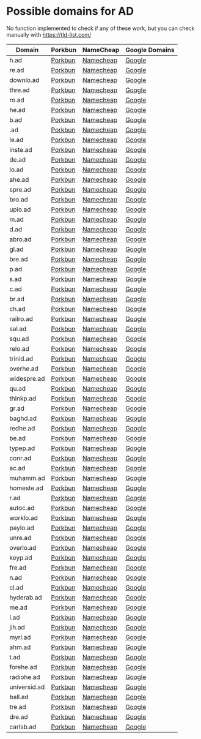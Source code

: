 # Possible domains for AD

No function implemented to check if any of these work, but you can check manually with https://tld-list.com/

| Domain | Porkbun | NameCheap | Google Domains |
|---|---|---|---|
| h.ad | [Porkbun](https://porkbun.com/checkout/search?prb=e814663da1&tlds=&idnLanguage=&search=search&q=h.ad) | [Namecheap](https://www.namecheap.com/domains/registration/results/?domain=h.ad) | [Google](https://domains.google.com/registrar/search?searchTerm=h.ad) |
| re.ad | [Porkbun](https://porkbun.com/checkout/search?prb=e814663da1&tlds=&idnLanguage=&search=search&q=re.ad) | [Namecheap](https://www.namecheap.com/domains/registration/results/?domain=re.ad) | [Google](https://domains.google.com/registrar/search?searchTerm=re.ad) |
| downlo.ad | [Porkbun](https://porkbun.com/checkout/search?prb=e814663da1&tlds=&idnLanguage=&search=search&q=downlo.ad) | [Namecheap](https://www.namecheap.com/domains/registration/results/?domain=downlo.ad) | [Google](https://domains.google.com/registrar/search?searchTerm=downlo.ad) |
| thre.ad | [Porkbun](https://porkbun.com/checkout/search?prb=e814663da1&tlds=&idnLanguage=&search=search&q=thre.ad) | [Namecheap](https://www.namecheap.com/domains/registration/results/?domain=thre.ad) | [Google](https://domains.google.com/registrar/search?searchTerm=thre.ad) |
| ro.ad | [Porkbun](https://porkbun.com/checkout/search?prb=e814663da1&tlds=&idnLanguage=&search=search&q=ro.ad) | [Namecheap](https://www.namecheap.com/domains/registration/results/?domain=ro.ad) | [Google](https://domains.google.com/registrar/search?searchTerm=ro.ad) |
| he.ad | [Porkbun](https://porkbun.com/checkout/search?prb=e814663da1&tlds=&idnLanguage=&search=search&q=he.ad) | [Namecheap](https://www.namecheap.com/domains/registration/results/?domain=he.ad) | [Google](https://domains.google.com/registrar/search?searchTerm=he.ad) |
| b.ad | [Porkbun](https://porkbun.com/checkout/search?prb=e814663da1&tlds=&idnLanguage=&search=search&q=b.ad) | [Namecheap](https://www.namecheap.com/domains/registration/results/?domain=b.ad) | [Google](https://domains.google.com/registrar/search?searchTerm=b.ad) |
| .ad | [Porkbun](https://porkbun.com/checkout/search?prb=e814663da1&tlds=&idnLanguage=&search=search&q=.ad) | [Namecheap](https://www.namecheap.com/domains/registration/results/?domain=.ad) | [Google](https://domains.google.com/registrar/search?searchTerm=.ad) |
| le.ad | [Porkbun](https://porkbun.com/checkout/search?prb=e814663da1&tlds=&idnLanguage=&search=search&q=le.ad) | [Namecheap](https://www.namecheap.com/domains/registration/results/?domain=le.ad) | [Google](https://domains.google.com/registrar/search?searchTerm=le.ad) |
| inste.ad | [Porkbun](https://porkbun.com/checkout/search?prb=e814663da1&tlds=&idnLanguage=&search=search&q=inste.ad) | [Namecheap](https://www.namecheap.com/domains/registration/results/?domain=inste.ad) | [Google](https://domains.google.com/registrar/search?searchTerm=inste.ad) |
| de.ad | [Porkbun](https://porkbun.com/checkout/search?prb=e814663da1&tlds=&idnLanguage=&search=search&q=de.ad) | [Namecheap](https://www.namecheap.com/domains/registration/results/?domain=de.ad) | [Google](https://domains.google.com/registrar/search?searchTerm=de.ad) |
| lo.ad | [Porkbun](https://porkbun.com/checkout/search?prb=e814663da1&tlds=&idnLanguage=&search=search&q=lo.ad) | [Namecheap](https://www.namecheap.com/domains/registration/results/?domain=lo.ad) | [Google](https://domains.google.com/registrar/search?searchTerm=lo.ad) |
| ahe.ad | [Porkbun](https://porkbun.com/checkout/search?prb=e814663da1&tlds=&idnLanguage=&search=search&q=ahe.ad) | [Namecheap](https://www.namecheap.com/domains/registration/results/?domain=ahe.ad) | [Google](https://domains.google.com/registrar/search?searchTerm=ahe.ad) |
| spre.ad | [Porkbun](https://porkbun.com/checkout/search?prb=e814663da1&tlds=&idnLanguage=&search=search&q=spre.ad) | [Namecheap](https://www.namecheap.com/domains/registration/results/?domain=spre.ad) | [Google](https://domains.google.com/registrar/search?searchTerm=spre.ad) |
| bro.ad | [Porkbun](https://porkbun.com/checkout/search?prb=e814663da1&tlds=&idnLanguage=&search=search&q=bro.ad) | [Namecheap](https://www.namecheap.com/domains/registration/results/?domain=bro.ad) | [Google](https://domains.google.com/registrar/search?searchTerm=bro.ad) |
| uplo.ad | [Porkbun](https://porkbun.com/checkout/search?prb=e814663da1&tlds=&idnLanguage=&search=search&q=uplo.ad) | [Namecheap](https://www.namecheap.com/domains/registration/results/?domain=uplo.ad) | [Google](https://domains.google.com/registrar/search?searchTerm=uplo.ad) |
| m.ad | [Porkbun](https://porkbun.com/checkout/search?prb=e814663da1&tlds=&idnLanguage=&search=search&q=m.ad) | [Namecheap](https://www.namecheap.com/domains/registration/results/?domain=m.ad) | [Google](https://domains.google.com/registrar/search?searchTerm=m.ad) |
| d.ad | [Porkbun](https://porkbun.com/checkout/search?prb=e814663da1&tlds=&idnLanguage=&search=search&q=d.ad) | [Namecheap](https://www.namecheap.com/domains/registration/results/?domain=d.ad) | [Google](https://domains.google.com/registrar/search?searchTerm=d.ad) |
| abro.ad | [Porkbun](https://porkbun.com/checkout/search?prb=e814663da1&tlds=&idnLanguage=&search=search&q=abro.ad) | [Namecheap](https://www.namecheap.com/domains/registration/results/?domain=abro.ad) | [Google](https://domains.google.com/registrar/search?searchTerm=abro.ad) |
| gl.ad | [Porkbun](https://porkbun.com/checkout/search?prb=e814663da1&tlds=&idnLanguage=&search=search&q=gl.ad) | [Namecheap](https://www.namecheap.com/domains/registration/results/?domain=gl.ad) | [Google](https://domains.google.com/registrar/search?searchTerm=gl.ad) |
| bre.ad | [Porkbun](https://porkbun.com/checkout/search?prb=e814663da1&tlds=&idnLanguage=&search=search&q=bre.ad) | [Namecheap](https://www.namecheap.com/domains/registration/results/?domain=bre.ad) | [Google](https://domains.google.com/registrar/search?searchTerm=bre.ad) |
| p.ad | [Porkbun](https://porkbun.com/checkout/search?prb=e814663da1&tlds=&idnLanguage=&search=search&q=p.ad) | [Namecheap](https://www.namecheap.com/domains/registration/results/?domain=p.ad) | [Google](https://domains.google.com/registrar/search?searchTerm=p.ad) |
| s.ad | [Porkbun](https://porkbun.com/checkout/search?prb=e814663da1&tlds=&idnLanguage=&search=search&q=s.ad) | [Namecheap](https://www.namecheap.com/domains/registration/results/?domain=s.ad) | [Google](https://domains.google.com/registrar/search?searchTerm=s.ad) |
| c.ad | [Porkbun](https://porkbun.com/checkout/search?prb=e814663da1&tlds=&idnLanguage=&search=search&q=c.ad) | [Namecheap](https://www.namecheap.com/domains/registration/results/?domain=c.ad) | [Google](https://domains.google.com/registrar/search?searchTerm=c.ad) |
| br.ad | [Porkbun](https://porkbun.com/checkout/search?prb=e814663da1&tlds=&idnLanguage=&search=search&q=br.ad) | [Namecheap](https://www.namecheap.com/domains/registration/results/?domain=br.ad) | [Google](https://domains.google.com/registrar/search?searchTerm=br.ad) |
| ch.ad | [Porkbun](https://porkbun.com/checkout/search?prb=e814663da1&tlds=&idnLanguage=&search=search&q=ch.ad) | [Namecheap](https://www.namecheap.com/domains/registration/results/?domain=ch.ad) | [Google](https://domains.google.com/registrar/search?searchTerm=ch.ad) |
| railro.ad | [Porkbun](https://porkbun.com/checkout/search?prb=e814663da1&tlds=&idnLanguage=&search=search&q=railro.ad) | [Namecheap](https://www.namecheap.com/domains/registration/results/?domain=railro.ad) | [Google](https://domains.google.com/registrar/search?searchTerm=railro.ad) |
| sal.ad | [Porkbun](https://porkbun.com/checkout/search?prb=e814663da1&tlds=&idnLanguage=&search=search&q=sal.ad) | [Namecheap](https://www.namecheap.com/domains/registration/results/?domain=sal.ad) | [Google](https://domains.google.com/registrar/search?searchTerm=sal.ad) |
| squ.ad | [Porkbun](https://porkbun.com/checkout/search?prb=e814663da1&tlds=&idnLanguage=&search=search&q=squ.ad) | [Namecheap](https://www.namecheap.com/domains/registration/results/?domain=squ.ad) | [Google](https://domains.google.com/registrar/search?searchTerm=squ.ad) |
| relo.ad | [Porkbun](https://porkbun.com/checkout/search?prb=e814663da1&tlds=&idnLanguage=&search=search&q=relo.ad) | [Namecheap](https://www.namecheap.com/domains/registration/results/?domain=relo.ad) | [Google](https://domains.google.com/registrar/search?searchTerm=relo.ad) |
| trinid.ad | [Porkbun](https://porkbun.com/checkout/search?prb=e814663da1&tlds=&idnLanguage=&search=search&q=trinid.ad) | [Namecheap](https://www.namecheap.com/domains/registration/results/?domain=trinid.ad) | [Google](https://domains.google.com/registrar/search?searchTerm=trinid.ad) |
| overhe.ad | [Porkbun](https://porkbun.com/checkout/search?prb=e814663da1&tlds=&idnLanguage=&search=search&q=overhe.ad) | [Namecheap](https://www.namecheap.com/domains/registration/results/?domain=overhe.ad) | [Google](https://domains.google.com/registrar/search?searchTerm=overhe.ad) |
| widespre.ad | [Porkbun](https://porkbun.com/checkout/search?prb=e814663da1&tlds=&idnLanguage=&search=search&q=widespre.ad) | [Namecheap](https://www.namecheap.com/domains/registration/results/?domain=widespre.ad) | [Google](https://domains.google.com/registrar/search?searchTerm=widespre.ad) |
| qu.ad | [Porkbun](https://porkbun.com/checkout/search?prb=e814663da1&tlds=&idnLanguage=&search=search&q=qu.ad) | [Namecheap](https://www.namecheap.com/domains/registration/results/?domain=qu.ad) | [Google](https://domains.google.com/registrar/search?searchTerm=qu.ad) |
| thinkp.ad | [Porkbun](https://porkbun.com/checkout/search?prb=e814663da1&tlds=&idnLanguage=&search=search&q=thinkp.ad) | [Namecheap](https://www.namecheap.com/domains/registration/results/?domain=thinkp.ad) | [Google](https://domains.google.com/registrar/search?searchTerm=thinkp.ad) |
| gr.ad | [Porkbun](https://porkbun.com/checkout/search?prb=e814663da1&tlds=&idnLanguage=&search=search&q=gr.ad) | [Namecheap](https://www.namecheap.com/domains/registration/results/?domain=gr.ad) | [Google](https://domains.google.com/registrar/search?searchTerm=gr.ad) |
| baghd.ad | [Porkbun](https://porkbun.com/checkout/search?prb=e814663da1&tlds=&idnLanguage=&search=search&q=baghd.ad) | [Namecheap](https://www.namecheap.com/domains/registration/results/?domain=baghd.ad) | [Google](https://domains.google.com/registrar/search?searchTerm=baghd.ad) |
| redhe.ad | [Porkbun](https://porkbun.com/checkout/search?prb=e814663da1&tlds=&idnLanguage=&search=search&q=redhe.ad) | [Namecheap](https://www.namecheap.com/domains/registration/results/?domain=redhe.ad) | [Google](https://domains.google.com/registrar/search?searchTerm=redhe.ad) |
| be.ad | [Porkbun](https://porkbun.com/checkout/search?prb=e814663da1&tlds=&idnLanguage=&search=search&q=be.ad) | [Namecheap](https://www.namecheap.com/domains/registration/results/?domain=be.ad) | [Google](https://domains.google.com/registrar/search?searchTerm=be.ad) |
| typep.ad | [Porkbun](https://porkbun.com/checkout/search?prb=e814663da1&tlds=&idnLanguage=&search=search&q=typep.ad) | [Namecheap](https://www.namecheap.com/domains/registration/results/?domain=typep.ad) | [Google](https://domains.google.com/registrar/search?searchTerm=typep.ad) |
| conr.ad | [Porkbun](https://porkbun.com/checkout/search?prb=e814663da1&tlds=&idnLanguage=&search=search&q=conr.ad) | [Namecheap](https://www.namecheap.com/domains/registration/results/?domain=conr.ad) | [Google](https://domains.google.com/registrar/search?searchTerm=conr.ad) |
| ac.ad | [Porkbun](https://porkbun.com/checkout/search?prb=e814663da1&tlds=&idnLanguage=&search=search&q=ac.ad) | [Namecheap](https://www.namecheap.com/domains/registration/results/?domain=ac.ad) | [Google](https://domains.google.com/registrar/search?searchTerm=ac.ad) |
| muhamm.ad | [Porkbun](https://porkbun.com/checkout/search?prb=e814663da1&tlds=&idnLanguage=&search=search&q=muhamm.ad) | [Namecheap](https://www.namecheap.com/domains/registration/results/?domain=muhamm.ad) | [Google](https://domains.google.com/registrar/search?searchTerm=muhamm.ad) |
| homeste.ad | [Porkbun](https://porkbun.com/checkout/search?prb=e814663da1&tlds=&idnLanguage=&search=search&q=homeste.ad) | [Namecheap](https://www.namecheap.com/domains/registration/results/?domain=homeste.ad) | [Google](https://domains.google.com/registrar/search?searchTerm=homeste.ad) |
| r.ad | [Porkbun](https://porkbun.com/checkout/search?prb=e814663da1&tlds=&idnLanguage=&search=search&q=r.ad) | [Namecheap](https://www.namecheap.com/domains/registration/results/?domain=r.ad) | [Google](https://domains.google.com/registrar/search?searchTerm=r.ad) |
| autoc.ad | [Porkbun](https://porkbun.com/checkout/search?prb=e814663da1&tlds=&idnLanguage=&search=search&q=autoc.ad) | [Namecheap](https://www.namecheap.com/domains/registration/results/?domain=autoc.ad) | [Google](https://domains.google.com/registrar/search?searchTerm=autoc.ad) |
| worklo.ad | [Porkbun](https://porkbun.com/checkout/search?prb=e814663da1&tlds=&idnLanguage=&search=search&q=worklo.ad) | [Namecheap](https://www.namecheap.com/domains/registration/results/?domain=worklo.ad) | [Google](https://domains.google.com/registrar/search?searchTerm=worklo.ad) |
| paylo.ad | [Porkbun](https://porkbun.com/checkout/search?prb=e814663da1&tlds=&idnLanguage=&search=search&q=paylo.ad) | [Namecheap](https://www.namecheap.com/domains/registration/results/?domain=paylo.ad) | [Google](https://domains.google.com/registrar/search?searchTerm=paylo.ad) |
| unre.ad | [Porkbun](https://porkbun.com/checkout/search?prb=e814663da1&tlds=&idnLanguage=&search=search&q=unre.ad) | [Namecheap](https://www.namecheap.com/domains/registration/results/?domain=unre.ad) | [Google](https://domains.google.com/registrar/search?searchTerm=unre.ad) |
| overlo.ad | [Porkbun](https://porkbun.com/checkout/search?prb=e814663da1&tlds=&idnLanguage=&search=search&q=overlo.ad) | [Namecheap](https://www.namecheap.com/domains/registration/results/?domain=overlo.ad) | [Google](https://domains.google.com/registrar/search?searchTerm=overlo.ad) |
| keyp.ad | [Porkbun](https://porkbun.com/checkout/search?prb=e814663da1&tlds=&idnLanguage=&search=search&q=keyp.ad) | [Namecheap](https://www.namecheap.com/domains/registration/results/?domain=keyp.ad) | [Google](https://domains.google.com/registrar/search?searchTerm=keyp.ad) |
| fre.ad | [Porkbun](https://porkbun.com/checkout/search?prb=e814663da1&tlds=&idnLanguage=&search=search&q=fre.ad) | [Namecheap](https://www.namecheap.com/domains/registration/results/?domain=fre.ad) | [Google](https://domains.google.com/registrar/search?searchTerm=fre.ad) |
| n.ad | [Porkbun](https://porkbun.com/checkout/search?prb=e814663da1&tlds=&idnLanguage=&search=search&q=n.ad) | [Namecheap](https://www.namecheap.com/domains/registration/results/?domain=n.ad) | [Google](https://domains.google.com/registrar/search?searchTerm=n.ad) |
| cl.ad | [Porkbun](https://porkbun.com/checkout/search?prb=e814663da1&tlds=&idnLanguage=&search=search&q=cl.ad) | [Namecheap](https://www.namecheap.com/domains/registration/results/?domain=cl.ad) | [Google](https://domains.google.com/registrar/search?searchTerm=cl.ad) |
| hyderab.ad | [Porkbun](https://porkbun.com/checkout/search?prb=e814663da1&tlds=&idnLanguage=&search=search&q=hyderab.ad) | [Namecheap](https://www.namecheap.com/domains/registration/results/?domain=hyderab.ad) | [Google](https://domains.google.com/registrar/search?searchTerm=hyderab.ad) |
| me.ad | [Porkbun](https://porkbun.com/checkout/search?prb=e814663da1&tlds=&idnLanguage=&search=search&q=me.ad) | [Namecheap](https://www.namecheap.com/domains/registration/results/?domain=me.ad) | [Google](https://domains.google.com/registrar/search?searchTerm=me.ad) |
| l.ad | [Porkbun](https://porkbun.com/checkout/search?prb=e814663da1&tlds=&idnLanguage=&search=search&q=l.ad) | [Namecheap](https://www.namecheap.com/domains/registration/results/?domain=l.ad) | [Google](https://domains.google.com/registrar/search?searchTerm=l.ad) |
| jih.ad | [Porkbun](https://porkbun.com/checkout/search?prb=e814663da1&tlds=&idnLanguage=&search=search&q=jih.ad) | [Namecheap](https://www.namecheap.com/domains/registration/results/?domain=jih.ad) | [Google](https://domains.google.com/registrar/search?searchTerm=jih.ad) |
| myri.ad | [Porkbun](https://porkbun.com/checkout/search?prb=e814663da1&tlds=&idnLanguage=&search=search&q=myri.ad) | [Namecheap](https://www.namecheap.com/domains/registration/results/?domain=myri.ad) | [Google](https://domains.google.com/registrar/search?searchTerm=myri.ad) |
| ahm.ad | [Porkbun](https://porkbun.com/checkout/search?prb=e814663da1&tlds=&idnLanguage=&search=search&q=ahm.ad) | [Namecheap](https://www.namecheap.com/domains/registration/results/?domain=ahm.ad) | [Google](https://domains.google.com/registrar/search?searchTerm=ahm.ad) |
| t.ad | [Porkbun](https://porkbun.com/checkout/search?prb=e814663da1&tlds=&idnLanguage=&search=search&q=t.ad) | [Namecheap](https://www.namecheap.com/domains/registration/results/?domain=t.ad) | [Google](https://domains.google.com/registrar/search?searchTerm=t.ad) |
| forehe.ad | [Porkbun](https://porkbun.com/checkout/search?prb=e814663da1&tlds=&idnLanguage=&search=search&q=forehe.ad) | [Namecheap](https://www.namecheap.com/domains/registration/results/?domain=forehe.ad) | [Google](https://domains.google.com/registrar/search?searchTerm=forehe.ad) |
| radiohe.ad | [Porkbun](https://porkbun.com/checkout/search?prb=e814663da1&tlds=&idnLanguage=&search=search&q=radiohe.ad) | [Namecheap](https://www.namecheap.com/domains/registration/results/?domain=radiohe.ad) | [Google](https://domains.google.com/registrar/search?searchTerm=radiohe.ad) |
| universid.ad | [Porkbun](https://porkbun.com/checkout/search?prb=e814663da1&tlds=&idnLanguage=&search=search&q=universid.ad) | [Namecheap](https://www.namecheap.com/domains/registration/results/?domain=universid.ad) | [Google](https://domains.google.com/registrar/search?searchTerm=universid.ad) |
| ball.ad | [Porkbun](https://porkbun.com/checkout/search?prb=e814663da1&tlds=&idnLanguage=&search=search&q=ball.ad) | [Namecheap](https://www.namecheap.com/domains/registration/results/?domain=ball.ad) | [Google](https://domains.google.com/registrar/search?searchTerm=ball.ad) |
| tre.ad | [Porkbun](https://porkbun.com/checkout/search?prb=e814663da1&tlds=&idnLanguage=&search=search&q=tre.ad) | [Namecheap](https://www.namecheap.com/domains/registration/results/?domain=tre.ad) | [Google](https://domains.google.com/registrar/search?searchTerm=tre.ad) |
| dre.ad | [Porkbun](https://porkbun.com/checkout/search?prb=e814663da1&tlds=&idnLanguage=&search=search&q=dre.ad) | [Namecheap](https://www.namecheap.com/domains/registration/results/?domain=dre.ad) | [Google](https://domains.google.com/registrar/search?searchTerm=dre.ad) |
| carlsb.ad | [Porkbun](https://porkbun.com/checkout/search?prb=e814663da1&tlds=&idnLanguage=&search=search&q=carlsb.ad) | [Namecheap](https://www.namecheap.com/domains/registration/results/?domain=carlsb.ad) | [Google](https://domains.google.com/registrar/search?searchTerm=carlsb.ad) |
